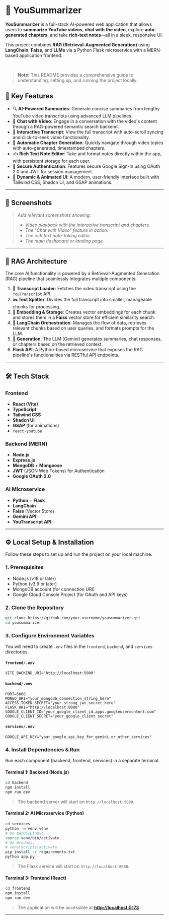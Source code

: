 # 🎥 YouSummarizer

[](https://www.google.com/search?q=) [](https://www.google.com/search?q=) [](https://www.google.com/search?q=) [](https://www.google.com/search?q=)

**YouSummarizer** is a full-stack AI-powered web application that allows users to **summarize YouTube videos**, **chat with the video**, explore **auto-generated chapters**, and take **rich-text notes**—all in a sleek, responsive UI.

This project combines **RAG (Retrieval-Augmented Generation)** using **LangChain**, **Faiss**, and **LLMs** via a Python Flask microservice with a MERN-based application frontend.

<br>

> **Note:** This README provides a comprehensive guide to understanding, setting up, and running the project locally.

## 🚀 Key Features

  - 🔍 **AI-Powered Summaries**: Generate concise summaries from lengthy YouTube video transcripts using advanced LLM pipelines.
  - 💬 **Chat with Video**: Engage in a conversation with the video's content through a RAG-powered semantic search backend.
  - 📄 **Interactive Transcript**: View the full transcript with auto-scroll syncing and click-to-seek video functionality.
  - 🧩 **Automatic Chapter Generation**: Quickly navigate through video topics with auto-generated, timestamped chapters.
  - ✍️ **Rich Text Note Editor**: Take and format notes directly within the app, with persistent storage for each user.
  - 🔐 **Secure Authentication**: Features secure Google Sign-In using OAuth 2.0 and JWT for session management.
  - 🌈 **Dynamic & Animated UI**: A modern, user-friendly interface built with Tailwind CSS, Shadcn UI, and GSAP animations.

-----

## 📸 Screenshots

> *Add relevant screenshots showing:*
>
>   - *Video playback with the interactive transcript and chapters.*
>   - *The "Chat with Video" feature in action.*
>   - *The rich text note-taking editor.*
>   - *The main dashboard or landing page.*

-----

## 🧠 RAG Architecture

The core AI functionality is powered by a Retrieval-Augmented Generation (RAG) pipeline that seamlessly integrates multiple components:

1.  **📜 Transcript Loader**: Fetches the video transcript using the `YouTranscript` API.
2.  **✂️ Text Splitter**: Divides the full transcript into smaller, manageable chunks for processing.
3.  **🧠 Embedding & Storage**: Creates vector embeddings for each chunk and stores them in a **Faiss** vector store for efficient similarity search.
4.  **🔗 LangChain Orchestration**: Manages the flow of data, retrieves relevant chunks based on user queries, and formats prompts for the LLM.
5.  **🤖 Generation**: The LLM (Gemini) generates summaries, chat responses, or chapters based on the retrieved context.
6.  **Flask API**: A Python-based microservice that exposes the RAG pipeline's functionalities via RESTful API endpoints.

-----

## 🛠️ Tech Stack

### Frontend

  - **React (Vite)**
  - **TypeScript**
  - **Tailwind CSS**
  - **Shadcn UI**
  - **GSAP** (for animations)
  - `react-youtube`

### Backend (MERN)

  - **Node.js**
  - **Express.js**
  - **MongoDB** + **Mongoose**
  - **JWT** (JSON Web Tokens) for Authentication
  - **Google OAuth 2.0**

### AI Microservice

  - **Python** + **Flask**
  - **LangChain**
  - **Faiss** (Vector Store)
  - **Gemini API**
  - **YouTranscript API**

-----

## ⚙️ Local Setup & Installation

Follow these steps to set up and run the project on your local machine.

### 1\. Prerequisites

  - Node.js (v18 or later)
  - Python (v3.9 or later)
  - MongoDB account (for connection URI)
  - Google Cloud Console Project (for OAuth and API keys)

### 2\. Clone the Repository

```bash
git clone https://github.com/your-username/yousummarizer.git
cd yousummarizer
```

### 3\. Configure Environment Variables

You will need to create `.env` files in the `frontend`, `backend`, and `services` directories.


#### `frontend/.env`

```env
VITE_BACKEND_URI="http://localhost:5000"
```

#### `backend/.env`

```env
PORT=5000
MONGO_URI="your_mongodb_connection_string_here"
ACCESS_TOKEN_SECRET="your_strong_jwt_secret_here"
FLASK_URI="http://localhost:8080"
GOOGLE_CLIENT_ID="your_google_client_id.apps.googleusercontent.com"
GOOGLE_CLIENT_SECRET="your_google_client_secret"
```

#### `services/.env`

```env
GOOGLE_API_KEY="your_google_api_key_for_gemini_or_other_services"
```

### 4\. Install Dependencies & Run

Run each component (backend, frontend, services) in a separate terminal.

#### **Terminal 1: Backend (Node.js)**

```bash
cd backend
npm install
npm run dev
```

> The backend server will start on `http://localhost:5000`.

#### **Terminal 2: AI Microservice (Python)**

```bash
cd services
python -m venv venv
# On macOS/Linux:
source venv/bin/activate
# On Windows:
# venv\Scripts\activate
pip install -r requirements.txt
python app.py
```

> The Flask service will start on `http://localhost:8080`.

#### **Terminal 3: Frontend (React)**

```bash
cd frontend
npm install
npm run dev
```

> The application will be accessible at **[http://localhost:5173](https://www.google.com/search?q=http://localhost:5173)**.

-----
